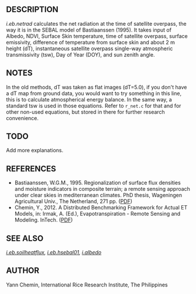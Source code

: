 
## DESCRIPTION

*i.eb.netrad* calculates the net radiation at the time of satellite
overpass, the way it is in the SEBAL model of Bastiaanssen (1995).
It takes input of Albedo, NDVI, Surface Skin temperature, time of satellite
overpass, surface emissivity, difference of temperature from surface skin and
about 2 m height (dT), instantaneous satellite overpass single-way atmospheric
transmissivity (tsw), Day of Year (DOY), and sun zenith angle.

## NOTES

In the old methods, dT was taken as flat images (dT=5.0), if you don't have a dT
map from ground data, you would want to try something in this line, this is to
calculate atmospherical energy balance. In the same way, a standard tsw is used
in those equations. Refer to `r_net.c` for that and for other non-used equations,
but stored in there for further research convenience.

## TODO

Add more explanations.

## REFERENCES

* Bastiaanssen, W.G.M., 1995. Regionalization of surface flux
  densities and moisture indicators in composite terrain; a remote
  sensing approach under clear skies in mediterranean climates. PhD
  thesis, Wageningen Agricultural Univ., The Netherland, 271 pp.
  ([PDF](https://edepot.wur.nl/206553))
* Chemin, Y., 2012.
  A Distributed Benchmarking Framework for Actual ET Models,
  in: Irmak, A. (Ed.), Evapotranspiration - Remote Sensing and Modeling. InTech.
  ([PDF](https://www.intechopen.com/chapters/26115))

## SEE ALSO

*[i.eb.soilheatflux](i.eb.soilheatflux.html),
[i.eb.hsebal01](i.eb.hsebal01.html),
[i.albedo](i.albedo.html)*

## AUTHOR

Yann Chemin, International Rice Research Institute, The Philippines
